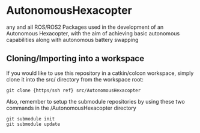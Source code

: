# AutonomousHexacopter
any and all ROS/ROS2 Packages used in the development of an Autonomous Hexacopter, with the aim of achieving basic autonomous capabilities along with autonomous battery swapping

## Cloning/Importing into a workspace
If you would like to use this repository in a catkin/colcon workspace, simply clone it into the src/ directory from the workspace root:
```
git clone {https/ssh ref} src/AutonomousHexacopter
```
Also, remember to setup the submodule repositories by using these two commands in the /AutonomousHexacopter directory
```
git submodule init
git submodule update
```

